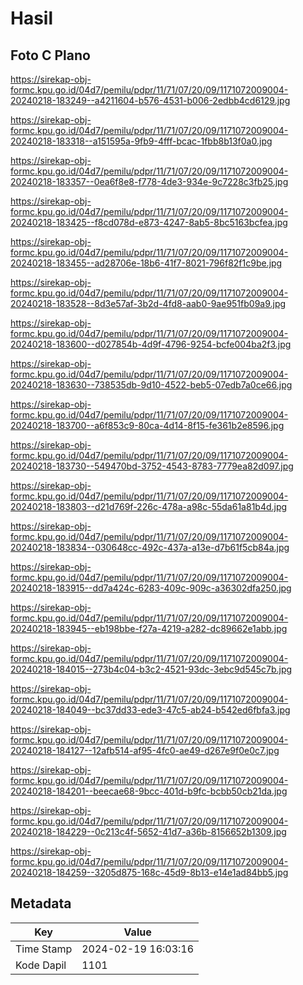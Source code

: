 # Hasil

## Foto C Plano

https://sirekap-obj-formc.kpu.go.id/04d7/pemilu/pdpr/11/71/07/20/09/1171072009004-20240218-183249--a4211604-b576-4531-b006-2edbb4cd6129.jpg

https://sirekap-obj-formc.kpu.go.id/04d7/pemilu/pdpr/11/71/07/20/09/1171072009004-20240218-183318--a151595a-9fb9-4fff-bcac-1fbb8b13f0a0.jpg

https://sirekap-obj-formc.kpu.go.id/04d7/pemilu/pdpr/11/71/07/20/09/1171072009004-20240218-183357--0ea6f8e8-f778-4de3-934e-9c7228c3fb25.jpg

https://sirekap-obj-formc.kpu.go.id/04d7/pemilu/pdpr/11/71/07/20/09/1171072009004-20240218-183425--f8cd078d-e873-4247-8ab5-8bc5163bcfea.jpg

https://sirekap-obj-formc.kpu.go.id/04d7/pemilu/pdpr/11/71/07/20/09/1171072009004-20240218-183455--ad28706e-18b6-41f7-8021-796f82f1c9be.jpg

https://sirekap-obj-formc.kpu.go.id/04d7/pemilu/pdpr/11/71/07/20/09/1171072009004-20240218-183528--8d3e57af-3b2d-4fd8-aab0-9ae951fb09a9.jpg

https://sirekap-obj-formc.kpu.go.id/04d7/pemilu/pdpr/11/71/07/20/09/1171072009004-20240218-183600--d027854b-4d9f-4796-9254-bcfe004ba2f3.jpg

https://sirekap-obj-formc.kpu.go.id/04d7/pemilu/pdpr/11/71/07/20/09/1171072009004-20240218-183630--738535db-9d10-4522-beb5-07edb7a0ce66.jpg

https://sirekap-obj-formc.kpu.go.id/04d7/pemilu/pdpr/11/71/07/20/09/1171072009004-20240218-183700--a6f853c9-80ca-4d14-8f15-fe361b2e8596.jpg

https://sirekap-obj-formc.kpu.go.id/04d7/pemilu/pdpr/11/71/07/20/09/1171072009004-20240218-183730--549470bd-3752-4543-8783-7779ea82d097.jpg

https://sirekap-obj-formc.kpu.go.id/04d7/pemilu/pdpr/11/71/07/20/09/1171072009004-20240218-183803--d21d769f-226c-478a-a98c-55da61a81b4d.jpg

https://sirekap-obj-formc.kpu.go.id/04d7/pemilu/pdpr/11/71/07/20/09/1171072009004-20240218-183834--030648cc-492c-437a-a13e-d7b61f5cb84a.jpg

https://sirekap-obj-formc.kpu.go.id/04d7/pemilu/pdpr/11/71/07/20/09/1171072009004-20240218-183915--dd7a424c-6283-409c-909c-a36302dfa250.jpg

https://sirekap-obj-formc.kpu.go.id/04d7/pemilu/pdpr/11/71/07/20/09/1171072009004-20240218-183945--eb198bbe-f27a-4219-a282-dc89662e1abb.jpg

https://sirekap-obj-formc.kpu.go.id/04d7/pemilu/pdpr/11/71/07/20/09/1171072009004-20240218-184015--273b4c04-b3c2-4521-93dc-3ebc9d545c7b.jpg

https://sirekap-obj-formc.kpu.go.id/04d7/pemilu/pdpr/11/71/07/20/09/1171072009004-20240218-184049--bc37dd33-ede3-47c5-ab24-b542ed6fbfa3.jpg

https://sirekap-obj-formc.kpu.go.id/04d7/pemilu/pdpr/11/71/07/20/09/1171072009004-20240218-184127--12afb514-af95-4fc0-ae49-d267e9f0e0c7.jpg

https://sirekap-obj-formc.kpu.go.id/04d7/pemilu/pdpr/11/71/07/20/09/1171072009004-20240218-184201--beecae68-9bcc-401d-b9fc-bcbb50cb21da.jpg

https://sirekap-obj-formc.kpu.go.id/04d7/pemilu/pdpr/11/71/07/20/09/1171072009004-20240218-184229--0c213c4f-5652-41d7-a36b-8156652b1309.jpg

https://sirekap-obj-formc.kpu.go.id/04d7/pemilu/pdpr/11/71/07/20/09/1171072009004-20240218-184259--3205d875-168c-45d9-8b13-e14e1ad84bb5.jpg


## Metadata

| Key        | Value               |
| ---------- | ------------------- |
| Time Stamp | 2024-02-19 16:03:16 |
| Kode Dapil | 1101                |



